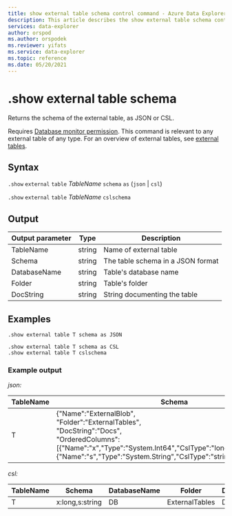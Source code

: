 ```yaml
---
title: show external table schema control command - Azure Data Explorer
description: This article describes the show external table schema control command in Azure Data Explorer 
services: data-explorer
author: orspod
ms.author: orspodek
ms.reviewer: yifats
ms.service: data-explorer
ms.topic: reference
ms.date: 05/20/2021
---
```

# .show external table schema

Returns the schema of the external table, as JSON or CSL. 

Requires [Database monitor permission](../management/access-control/role-based-authorization.md). This command is relevant to any external table of any type. For an overview of external tables, see [external tables](../query/schema-entities/externaltables.md).

## Syntax 

`.show` `external` `table` *TableName* `schema` `as` (`json` | `csl`)

`.show` `external` `table` *TableName* `cslschema`

## Output

| Output parameter | Type   | Description                        |
|------------------|--------|------------------------------------|
| TableName        | string | Name of external table            |
| Schema           | string | The table schema in a JSON format |
| DatabaseName     | string | Table's database name             |
| Folder           | string | Table's folder                    |
| DocString        | string | String documenting the table      |

## Examples

```kusto
.show external table T schema as JSON
```

```kusto
.show external table T schema as CSL
.show external table T cslschema
```

### Example output

*json:*

| TableName | Schema    | DatabaseName | Folder         | DocString |
|-----------|----------------------------------|--------------|----------------|-----------|
| T         | {"Name":"ExternalBlob",<br>"Folder":"ExternalTables",<br>"DocString":"Docs",<br>"OrderedColumns":[{"Name":"x","Type":"System.Int64","CslType":"long","DocString":""},{"Name":"s","Type":"System.String","CslType":"string","DocString":""}]} | DB           | ExternalTables | Docs      |


*csl:*

| TableName | Schema          | DatabaseName | Folder         | DocString |
|-----------|-----------------|--------------|----------------|-----------|
| T         | x:long,s:string | DB           | ExternalTables | Docs      |

